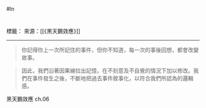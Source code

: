 #ln 
# 
標籤：
來源：[[《黑天鵝效應》]]

---

> 你記得你上一次所記住的事件，但你不知道，每一次的事後回想，都會改變故事。

> 因此，我們沿著因果線拉出記憶，在不刻意及不自覺的情況下加以修改。我們在事件發生之後，不斷地把過去事件敘事化，以符合我們所認為的邏輯感。

黑天鵝效應 ch.06